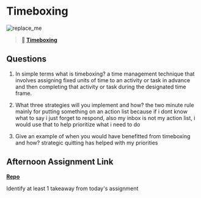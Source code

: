 # Timeboxing

![replace_me](https://codeworks.blob.core.windows.net/public/assets/img/illustrations/placeholder.svg)
> **📖 [Timeboxing](https://codeworksacademy.com/fs-student-guide/resources/wk5/03-Timeboxing)**

## Questions

1. In simple terms what is timeboxing?
 a time management technique that involves assigning fixed units of time to an activity or task in advance and then completing that activity or task during the designated time frame. 

2. What three strategies will you implement and how? the two minute rule mainly for putting something on an action list because if i dont know what to say i just forget to respond, also my inbox is not my action list, i would use that to help prioritize what i need to do

3. Give an example of when you would have benefitted from timeboxing and how? strategic quitting has helped with my priorities

## Afternoon Assignment Link

**[Repo](https://github.com/calvinthurst/<ASSIGNMENT_REPO>)**

Identify at least 1 takeaway from today's assignment

